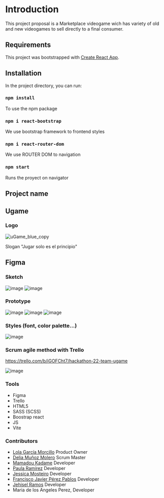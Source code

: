# Introduction

This project proposal is a Marketplace videogame wich has variety of old and new videogames to sell directly to a final consumer.

## Requirements

This project was bootstrapped with [Create React App](https://github.com/facebook/create-react-app).

## Installation

In the project directory, you can run:

###  `npm install`

To use the npm package

### `npm i react-bootstrap`

We use bootstrap framework to frontend styles

### `npm i react-router-dom`

We use ROUTER DOM to navigation

### `npm start`

Runs the proyect on navigator

## Project name
## Ugame

### Logo
![uGame_blue_copy](https://user-images.githubusercontent.com/117633735/220892615-fe1a28dc-27e2-476e-9fa1-60d3e7bfeea3.png)

Slogan "Jugar solo es el principio"

## Figma 

### Sketch
![image](https://user-images.githubusercontent.com/117633735/220895862-43865368-3cc6-401a-bfea-3dc968680b9f.png)
![image](https://user-images.githubusercontent.com/117633735/220896258-b4da9d35-9780-4629-9c26-479b741d2f14.png)

### Prototype
![image](https://user-images.githubusercontent.com/117633735/220894689-ad1aa5ed-90ea-4db6-87a6-b72d154e5832.png)
![image](https://user-images.githubusercontent.com/117633735/220895093-cb1db140-4aef-4338-8ec5-62d24c7eafc9.png)
![image](https://user-images.githubusercontent.com/117633735/220895252-55ba3b5f-f507-41a1-b1ff-2bb99889797e.png)

### Styles (font, color palette...) 
![image](https://user-images.githubusercontent.com/117633735/220895582-5856d515-23a4-44ec-80df-9af9b9bd9822.png)

### Scrum agile method with Trello
https://trello.com/b/iGOFCht7/hackathon-22-team-ugame

![image](https://user-images.githubusercontent.com/117633735/220902227-9215db78-2c89-4884-9c35-1dbbfcc290a0.png)

### Tools

* Figma
* Trello
* HTML5
* SASS (SCSS)
* Boostrap react
* JS
* Vite

### Contributors

- [Lola García Morcillo](https://github.com/LolaGM) Product Owner
- [Delia Muñoz Molero](https://github.com/DeliaMunMol) Scrum Master
- [Mamadou Kadame](https://github.com/deakamm) Developer
- [Paula Ramírez](https://github.com/pagudelo884) Developer
- [Jessica Mosteiro](https://github.com/JJessa) Developer
- [Francisco Javier Pérez Pablos](https://github.com/Javicastropol) Developer
- [Jehisel Ramos](https://github.com/JehiselRuth) Developer
- Maria de los Angeles Perez, Developer
















